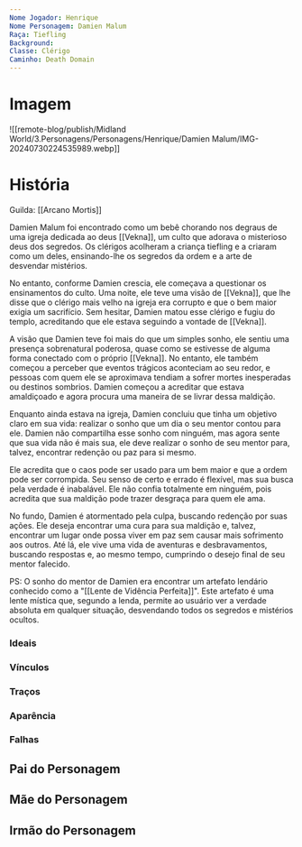 ```yaml
---
Nome Jogador: Henrique
Nome Personagem: Damien Malum
Raça: Tiefling
Background: 
Classe: Clérigo
Caminho: Death Domain
---
```

# Imagem
![[remote-blog/publish/Midland World/3.Personagens/Personagens/Henrique/Damien Malum/IMG-20240730224535989.webp]]

# História
Guilda: [[Arcano Mortis]]

Damien Malum foi encontrado como um bebê chorando nos degraus de uma igreja dedicada ao deus [[Vekna]], um culto que adorava o misterioso deus dos segredos. Os clérigos acolheram a criança tiefling e a criaram como um deles, ensinando-lhe os segredos da ordem e a arte de desvendar mistérios.

No entanto, conforme Damien crescia, ele começava a questionar os ensinamentos do culto. Uma noite, ele teve uma visão de [[Vekna]], que lhe disse que o clérigo mais velho na igreja era corrupto e que o bem maior exigia um sacrifício. Sem hesitar, Damien matou esse clérigo e fugiu do templo, acreditando que ele estava seguindo a vontade de [[Vekna]].

A visão que Damien teve foi mais do que um simples sonho, ele sentiu uma presença sobrenatural poderosa, quase como se estivesse de alguma forma conectado com o próprio [[Vekna]]. No entanto, ele também começou a perceber que eventos trágicos aconteciam ao seu redor, e pessoas com quem ele se aproximava tendiam a sofrer mortes inesperadas ou destinos sombrios. Damien começou a acreditar que estava amaldiçoado e agora procura uma maneira de se livrar dessa maldição.

Enquanto ainda estava na igreja, Damien concluiu que tinha um objetivo claro em sua vida: realizar o sonho que um dia o seu mentor contou para ele. Damien não compartilha esse sonho com ninguém, mas agora sente que sua vida não é mais sua, ele deve realizar o sonho de seu mentor para, talvez, encontrar redenção ou paz para si mesmo.

Ele acredita que o caos pode ser usado para um bem maior e que a ordem pode ser corrompida. Seu senso de certo e errado é flexível, mas sua busca pela verdade é inabalável. Ele não confia totalmente em ninguém, pois acredita que sua maldição pode trazer desgraça para quem ele ama.

No fundo, Damien é atormentado pela culpa, buscando redenção por suas ações. Ele deseja encontrar uma cura para sua maldição e, talvez, encontrar um lugar onde possa viver em paz sem causar mais sofrimento aos outros. Até lá, ele vive uma vida de aventuras e desbravamentos, buscando respostas e, ao mesmo tempo, cumprindo o desejo final de seu mentor falecido.

PS: O sonho do mentor de Damien era encontrar um artefato lendário conhecido como a "[[Lente de Vidência Perfeita]]". Este artefato é uma lente mística que, segundo a lenda, permite ao usuário ver a verdade absoluta em qualquer situação, desvendando todos os segredos e mistérios ocultos.


### Ideais

### Vínculos

### Traços

### Aparência

### Falhas

## Pai do Personagem


## Mãe do Personagem


## Irmão do Personagem


